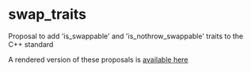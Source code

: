 swap_traits
===========

Proposal to add 'is_swappable' and 'is_nothrow_swappable' traits to the C++ standard

A rendered version of these proposals is [available here](http://acmorrow.github.com/cpp-proposals)

